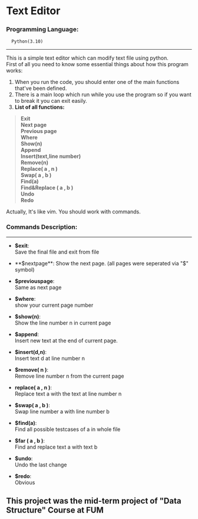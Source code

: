 # Text Editor
### Programming Language: 
      Python(3.10)
   -------
This is a simple text editor which can modify text file using python.   
    First of all you need to know some essential things about how this program works:   
  1.  When you run the code, you should enter one of the main functions that've been defined.   
  2.  There is a main loop which run while you use the program so if you want to break it you can exit easily.   
  3.  **List of all functions:**     
  > **Exit**   
  > **Next page**   
  > **Previous page**   
  > **Where**    
  > **Show(n)**   
  > **Append**   
  > **Insert(text,line number)**   
  > **Remove(n)**   
  > **Replace( a , n )**   
  > **Swap( a , b )**  
  > **Find(a)**  
  > **Find&Replace ( a , b )**  
  > **Undo**  
  > **Redo**  
  
  
Actually, It's like vim. You should work with commands.
### Commands Description:
-------
   - **$exit**:   
       Save the final file and exit from file
       
   - **$nextpage**:   
       Show the next page. (all pages were seperated via "$" symbol)
       
   - **$previouspage**:   
       Same as next page
       
   - **$where**:   
      show your current page number
      
   - **$show(n)**:   
      Show the line number n in current page
      
   - **$append**:   
      Insert new text at the end of current page.
      
   - **$insert(d,n)**:   
      Insert text d at line number n
      
   - **$remove( n )**:   
      Remove line number n from the current page
      
   - **replace( a , n )**:   
      Replace text a with the text at line number n
      
   - **$swap( a , b )**:   
      Swap line number a with line number b
      
   - **$find(a)**:   
      Find all possible testcases of a in whole file
      
   - **$far ( a , b )**:   
      Find and replace text a with text b
      
   - **$undo**:   
      Undo the last change
      
   - **$redo**:   
      Obvious   
      
  ## This project was the mid-term project of "Data Structure" Course at FUM
